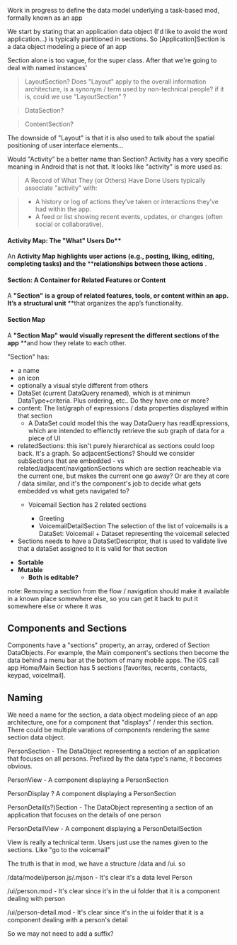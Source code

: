 Work in progress to define the data model underlying a task-based mod, formally known as an app

We start by stating that an application data object (I'd like to avoid the word application...) is typically partitioned in sections. So [Application]Section is a data object modeling a piece of an app

Section alone is too vague, for the super class. After that we're going to deal with named instances'

> LayoutSection? Does "Layout" apply to the overall information architecture, is a synonym / term used by non-technical people? if it is, could we use "LayoutSection" ?

> DataSection?

> ContentSection?

The downside of "Layout" is that it is also used to talk about the spatial positioning of user interface elements...




Would "Activity" be a better name than Section? Activity has a very specific meaning in Android that is not that. It looks like "activity" is more used as:

>
> A Record of What They (or Others) Have Done
> Users typically associate "activity" with:

> * A history or log of actions they’ve taken or interactions they’ve had within the app.
> * A feed or list showing recent events, updates, or changes (often social or collaborative).




#### Activity Map: The "What" Users Do**

An ****Activity Map**** **highlights** ****user actions**** **(e.g., posting, liking, editing, completing tasks) and the** ****relationships between those actions** .

#### **Section: A Container for Related Features or Content**

A ****"Section"**** **is a** ****group of related features, tools, or content**** **within an app. It’s a** ****structural unit**** **that organizes the app’s functionality.

#### **Section Map**

A ****"Section Map"**** **would visually represent the** ****different sections of the app**** **and how they relate to each other.





"Section" has:

- a name
- an icon
- optionally a visual style different from others
- DataSet (current DataQuery renamed), which is at minimun DataType+criteria. Plus ordering, etc.. Do they have one or more?
- content: The list/graph of expressions / data properties displayed within that section
  - A DataSet could model this the way DataQuery has readExpressions, which are intended to effienctly retrieve the sub graph of data for a piece of UI
- relatedSections: this isn't purely hierarchical as sections could loop back. It's a graph. So adjacentSections? Should we consider subSections that are embedded - vs related/adjacent/navigationSections which are section reacheable via the current one, but makes the current one go away? Or are they at core / data similar, and it's the component's job to decide what gets embedded vs what gets navigated to?
  - Voicemail Section has 2 related sections

    - Greeting
    - VoicemailDetailSection
      The selection of the list of voicemails is a DataSet: Voicemail + Dataset representing the voicemail selected
- Sections needs to have a DataSetDescriptor, that is used to validate live that a dataSet assigned to it is valid for that section

* **Sortable**
* **Mutable**
  * **Both is editable?**

note: Removing a section from the flow / navigation should make it available in a known place somewhere else, so you can get it back to put it somewhere else or where it was

## Components and Sections

Components have a "sections" property, an array, ordered of Section DataObjects. For example, the Main component's sections then become the data behind a menu bar at the bottom of many mobile apps. The iOS call app Home/Main Section has 5 sections [favorites, recents, contacts, keypad, voicelmail].

## Naming

We need a name for the section, a data object modeling piece of an app architecture, one for a component that "displays" / render this section. There could be multiple varations of components rendering the same section data object.

PersonSection - The DataObject representing a section of an application that focuses on all persons. Prefixed by the data type's name, it becomes obvious.

PersonView - A component displaying a PersonSection

PersonDisplay ? A component displaying a PersonSection

PersonDetail(s?)Section - The DataObject representing a section of an application that focuses on the details of one person

PersonDetailView - A component displaying a PersonDetailSection

View is really a technical term. Users just use the names given to the sections. Like "go to the voicemail"

The truth is that in mod, we have a structure /data and /ui. so

/data/model/person.js/.mjson - It's clear it's a data level Person

/ui/person.mod - It's clear since it's in the ui folder that it is a component dealing with person

/ui/person-detail.mod - It's clear since it's in the ui folder that it is a component dealing with a person's detail

So we may not need to add a suffix?
